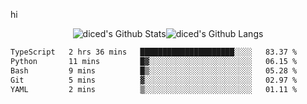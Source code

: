 hi

<div align="center">
  <img align="center" style="padding:0" src="https://github-readme-stats-dzcp99cze-dicedtomatos-projects.vercel.app/api?username=diced&show_icons=true&count_private=true&include_all_commits=true&hide=contribs&custom_title=GitHub%20Stats&theme=transparent&hide_border=true" alt="diced's Github Stats"><img align="center" style="padding:0" src="https://github-readme-stats-dzcp99cze-dicedtomatos-projects.vercel.app/api/top-langs/?username=diced&layout=compact&hide_border=true&theme=transparent" alt="diced's Github Langs">
</div>

<!--START_SECTION:waka-->

```txt
TypeScript   2 hrs 36 mins   █████████████████████░░░░   83.37 %
Python       11 mins         █▓░░░░░░░░░░░░░░░░░░░░░░░   06.15 %
Bash         9 mins          █▒░░░░░░░░░░░░░░░░░░░░░░░   05.28 %
Git          5 mins          ▓░░░░░░░░░░░░░░░░░░░░░░░░   02.97 %
YAML         2 mins          ▒░░░░░░░░░░░░░░░░░░░░░░░░   01.11 %
```

<!--END_SECTION:waka-->
